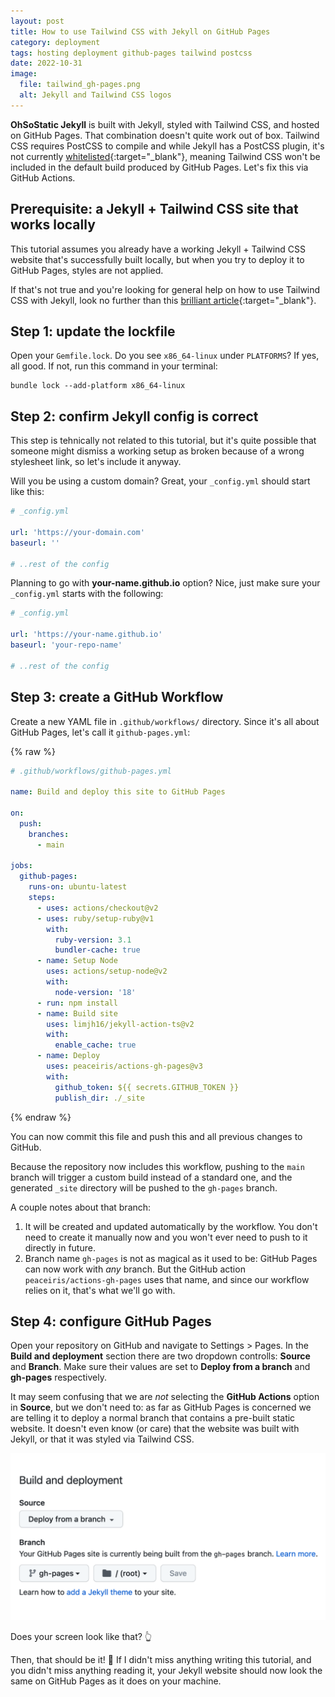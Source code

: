 ```yaml
---
layout: post
title: How to use Tailwind CSS with Jekyll on GitHub Pages
category: deployment
tags: hosting deployment github-pages tailwind postcss
date: 2022-10-31
image:
  file: tailwind_gh-pages.png
  alt: Jekyll and Tailwind CSS logos
---
```


__OhSoStatic Jekyll__ is built with Jekyll, styled with Tailwind CSS, and hosted
on GitHub Pages. That combination doesn't quite work out of box. Tailwind CSS
requires PostCSS to compile and while Jekyll has a PostCSS plugin, it's not
currently [whitelisted](https://pages.github.com/versions/){:target="_blank"},
meaning Tailwind CSS won't be included in the default build produced by GitHub
Pages. Let's fix this via GitHub Actions.

## Prerequisite: a Jekyll + Tailwind CSS site that works locally

This tutorial assumes you already have a working Jekyll + Tailwind CSS website
that's successfully built locally, but when you try to deploy it to GitHub
Pages, styles are not applied.

If that's not true and you're looking for general help on how to use Tailwind
CSS with Jekyll, look no further than this [brilliant article](https://mzrn.sh/2022/04/09/starting-a-blank-jekyll-site-with-tailwind-css-in-2022/){:target="_blank"}.

## Step 1: update the lockfile

Open your `Gemfile.lock`. Do you see `x86_64-linux` under `PLATFORMS`? If yes,
all good. If not, run this command in your terminal:

```shell
bundle lock --add-platform x86_64-linux
```

## Step 2: confirm Jekyll config is correct

This step is tehnically not related to this tutorial, but it's quite possible
that someone might dismiss a working setup as broken because of a wrong
stylesheet link, so let's include it anyway.

Will you be using a custom domain? Great, your `_config.yml` should start like
this:

```yaml
# _config.yml

url: 'https://your-domain.com'
baseurl: ''

# ..rest of the config
```

Planning to go with __your-name.github.io__ option? Nice, just make sure your
`_config.yml` starts with the following:

```yaml
# _config.yml

url: 'https://your-name.github.io'
baseurl: 'your-repo-name'

# ..rest of the config
```

## Step 3: create a GitHub Workflow

Create a new YAML file in `.github/workflows/` directory. Since it's all about
GitHub Pages, let's call it `github-pages.yml`:

{% raw %}
```yaml
# .github/workflows/github-pages.yml

name: Build and deploy this site to GitHub Pages

on:
  push:
    branches:
      - main

jobs:
  github-pages:
    runs-on: ubuntu-latest
    steps:
      - uses: actions/checkout@v2
      - uses: ruby/setup-ruby@v1
        with:
          ruby-version: 3.1
          bundler-cache: true
      - name: Setup Node
        uses: actions/setup-node@v2
        with:
          node-version: '18'
      - run: npm install
      - name: Build site
        uses: limjh16/jekyll-action-ts@v2
        with:
          enable_cache: true
      - name: Deploy
        uses: peaceiris/actions-gh-pages@v3
        with:
          github_token: ${{ secrets.GITHUB_TOKEN }}
          publish_dir: ./_site
```
{% endraw %}

You can now commit this file and push this and all previous changes to GitHub.

Because the repository now includes this workflow, pushing to the `main` branch
will trigger a custom build instead of a standard one, and the generated `_site`
directory will be pushed to the `gh-pages` branch.

A couple notes about that branch:

1. It will be created and updated automatically by the workflow. You don't need
to create it manually now and you won't ever need to push to it directly in
future.
2. Branch name `gh-pages` is not as magical as it used to be: GitHub
Pages can now work with _any_ branch. But the GitHub action `peaceiris/actions-gh-pages`
uses that name, and since our workflow relies on it, that's what we'll go with.

## Step 4: configure GitHub Pages

Open your repository on GitHub and navigate to Settings > Pages. In the **Build
and deployment** section there are two dropdown controlls: __Source__ and
__Branch__. Make sure their values are set to __Deploy from a branch__ and
__gh-pages__ respectively.

It may seem confusing that we are _not_ selecting the __GitHub Actions__ option
in __Source__, but we don't need to: as far as GitHub Pages is concerned we are
telling it to deploy a normal branch that contains a pre-built static website.
It doesn't even know (or care) that the website was built with Jekyll, or that
it was styled via Tailwind CSS.

![GitHub Pages Settings](/assets/img/gh-pages_settings.png)

Does your screen look like that? 👆

Then, that should be it! 🥳 If I didn't miss anything writing this tutorial,
and you didn't miss anything reading it, your Jekyll website should now look the
same on GitHub Pages as it does on your machine.
